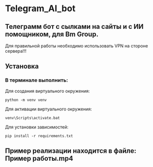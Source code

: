 # Telegram_AI_bot

## Телеграмм бот с сылками на сайты и с ИИ помощником, для Bm Group.

Для правильной работы необходимо использовать VPN на стороне сервера!!!

## Установка
### В терминале выполнить:

Для создания виртуального окружения:
```
python -m venv venv
```
Для активации виртуального окружения:
```
venv\Scripts\activate.bat
```
Для установки зависимостей:
```
pip install -r requirements.txt
```

## Пример реализации находится в файле: Пример работы.mp4


